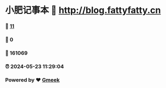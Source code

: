 # 小肥记事本 :link: http://blog.fattyfatty.cn 
### :page_facing_up: [11](http://blog.fattyfatty.cn/tag.html) 
### :speech_balloon: 0 
### :hibiscus: 161069 
### :alarm_clock: 2024-05-23 11:29:04 
### Powered by :heart: [Gmeek](https://github.com/Meekdai/Gmeek)
